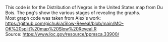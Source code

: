 This code is for the Distribution of Negros in the United States map from Du Bois. The png's show the various stages of revealing the graphs.  
Most graph code was taken from Alex's work: https://github.com/gichukia/Slow-Reveal/blob/main/MO-OK%20split%20map%20Slow%20Reveal.R  
Source: https://www.loc.gov/resource/ppmsca.33900/
